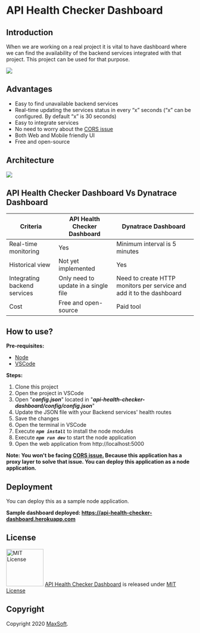 # API Health Checker Dashboard

## Introduction
When we are working on a real project it is vital to have dashboard where we can find the availability of the backend services integrated with that project.
This project can be used for that purpose.

![](https://github.com/osandadeshan/api-health-checker-dashboard/blob/master/dashboard-screenshot.PNG)

## Advantages
* Easy to find unavailable backend services
* Real-time updating the services status in every “x” seconds (“x” can be configured. By default “x” is 30 seconds)
* Easy to integrate services
* No need to worry about the [CORS issue](https://developer.mozilla.org/en-US/docs/Web/HTTP/CORS)
* Both Web and Mobile friendly UI
* Free and open-source

## Architecture
![](https://github.com/osandadeshan/api-health-checker-dashboard/blob/master/design-diagram.PNG)

## API Health Checker Dashboard Vs Dynatrace Dashboard
| Criteria | API Health Checker Dashboard | Dynatrace Dashboard |
| ------------ | ------------ | ------------ |
| Real-time monitoring | Yes | Minimum interval is 5 minutes |
| Historical view | Not yet implemented | Yes |
| Integrating backend services | Only need to update in a single file | Need to create HTTP monitors per service and add it to the dashboard |
| Cost | Free and open-source | Paid tool |

## How to use?
**Pre-requisites:**
* [Node](https://nodejs.org/en/download/)
* [VSCode](https://code.visualstudio.com/download)

**Steps:**
1. Clone this project
2. Open the project in VSCode
3. Open "***config.json***" located in "***api-health-checker-dashboard/config/config.json***"
4. Update the JSON file with your Backend services' health routes
5. Save the changes
6. Open the terminal in VSCode
7. Execute ***`npm install`*** to install the node modules
8. Execute ***`npm run dev`*** to start the node application
9. Open the web application from http://localhost:5000

**Note: You won't be facing [CORS issue.](https://developer.mozilla.org/en-US/docs/Web/HTTP/CORS) Because this application has a proxy layer to solve that issue. You can deploy this application as a node application.**

## Deployment
You can deploy this as a sample node application.

**Sample dashboard deployed: https://api-health-checker-dashboard.herokuapp.com**

## License
<img src="https://upload.wikimedia.org/wikipedia/commons/thumb/0/0b/License_icon-mit-2.svg/2000px-License_icon-mit-2.svg.png" alt="MIT License" width="100" height="100"/> [API Health Checker Dashboard](https://medium.com/api-health-checker) is released under [MIT License](https://opensource.org/licenses/MIT)

## Copyright
Copyright 2020 [MaxSoft](https://maxsoftlk.github.io/).
